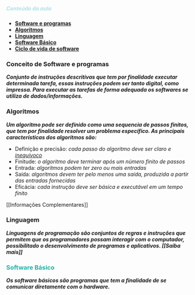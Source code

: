 
<h5 style="color: powderblue">Conteúdo da aula</h5>
<ul>
	<li><a href="#software-e-programas"><strong>Software e programas</strong></li>
	<li><a href="#algoritmos"><strong>Algoritmos</strong></a></li>
	<li><a href="#linguagem"><strong>Linguagem</strong></a></li>
	<li><a href="#software-basico"><strong>Software Básico</strong></a></li>
	<li><a href="#ciclo-de-vida-de-software"><strong>Ciclo de vida de software</strong></a></li>
</ul>


<h3 id="software-e-programas">Conceito de Software e programas</h3>

__*Conjunto de instruções descritivas que tem por finalidade executar determinada tarefa, essas instruções podem ser tanto digital, como impressa. Para executar as tarefas de forma adequada os softwares se utiliza de dados/informações.*__

<h3 id="algoritmos">Algoritmos</h3>

__*Um algoritmo pode ser definido como uma sequencia de passos finitos, que tem por finalidade resolver um problema específico. As principais características dos algoritmos são:*__


- Definição e precisão:
		*cada passo do algoritmo deve ser claro e [inequívoco](https://dicionario.priberam.org/inequ%C3%ADvoco)*
- Finitude:
		*o algoritmo deve terminar após um número finito de passos*
- Entrada:
		*algoritmos podem ter zero ou mais entradas*
- Saída: 
		*algoritmos devem ter pelo menos uma saída, produzida a partir das entradas fornecidas*
- Eficácia:
		*cada instrução deve ser básica e executável em um tempo finito*

[[Informações Complementares]]

### Linguagem

__*Linguagens de programação são conjuntos de regras e instruções que permitem que os programadores possam interagir com o computador, possibilitado o desenvolvimento de programas e aplicativos. [[Saiba mais]]*__


<h3 style="color: #20B2AA">Software Básico</h3>

__*Os software básicos são programas que tem a finalidade de se comunicar diretamente com o hardware.*__
